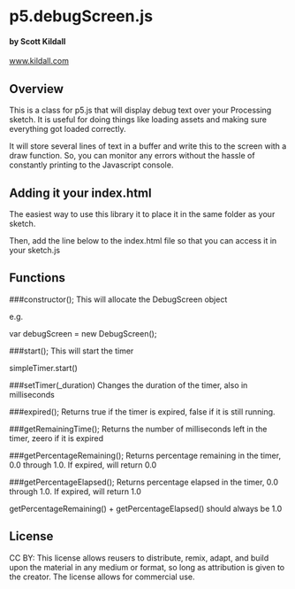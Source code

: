 # p5.debugScreen.js
#### by Scott Kildall
www.kildall.com


## Overview
This is a class for p5.js that will display debug text over your Processing sketch. It is useful for doing things like loading assets and making sure everything got loaded correctly.

It will store several lines of text in a buffer and write this to the screen with a draw function. So, you can monitor any errors without the hassle of constantly printing to the Javascript console.


## Adding it your index.html

The easiest way to use this library it to place it in the same folder as your sketch.

Then, add the line below to the index.html file so that you can access it in your sketch.js

  <script src="p5.debugScreen.js"></script>
  

## Functions

###constructor();
This will allocate the DebugScreen object

e.g.

var debugScreen = new DebugScreen();

###start();
This will start the timer

simpleTimer.start()

###setTimer(_duration) 
Changes the duration of the timer, also in milliseconds

###expired();
Returns true if the timer is expired, false if it is still running.

###getRemainingTime();
Returns the number of milliseconds left in the timer, zeero if it is expired

###getPercentageRemaining();
Returns percentage remaining in the timer, 0.0 through 1.0. If expired, will return 0.0


###getPercentageElapsed();
Returns percentage elapsed in the timer, 0.0 through 1.0. If expired, will return 1.0


getPercentageRemaining() + getPercentageElapsed() should always be 1.0

## License
CC BY: This license allows reusers to distribute, remix, adapt, and build upon the material in any medium or format, so long as attribution is given to the creator. The license allows for commercial use.
